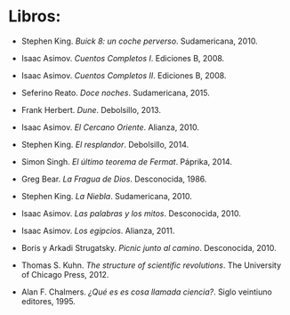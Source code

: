 # Libros:
- Stephen King. *Buick 8: un coche perverso*. Sudamericana, 2010.

- Isaac Asimov. *Cuentos Completos I*. Ediciones B, 2008.

- Isaac Asimov. *Cuentos Completos II*. Ediciones B, 2008.

- Seferino Reato. *Doce noches*. Sudamericana, 2015.

- Frank Herbert. *Dune*. Debolsillo, 2013.

- Isaac Asimov. *El Cercano Oriente*. Alianza, 2010.

- Stephen King. *El resplandor*. Debolsillo, 2014.

- Simon Singh. *El último teorema de Fermat*. Páprika, 2014.

- Greg Bear. *La Fragua de Dios*. Desconocida, 1986.

- Stephen King. *La Niebla*. Sudamericana, 2010.

- Isaac Asimov. *Las palabras y los mitos*. Desconocida, 2010.

- Isaac Asimov. *Los egipcios*. Alianza, 2011.

- Boris y Arkadi Strugatsky. *Picnic junto al camino*. Desconocida, 2010.

- Thomas S. Kuhn. *The structure of scientific revolutions*. The University of Chicago Press, 2012.

- Alan F. Chalmers. *¿Qué es es cosa llamada ciencia?*. Siglo veintiuno editores, 1995.

